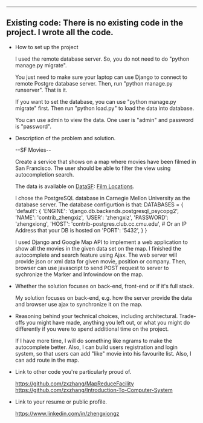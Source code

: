 ---------------------------------------------------------------
Existing code: There is no existing code in the project. I wrote all the code.
---------------------------------------------------------------

* How to set up the project

  I used the remote database server. So, you do not need to do "python manage.py migrate".

  You just need to make sure your laptop can use Django to connect to remote Postgre database server.
  Then, run "python manage.py runserver". That is it.

  If you want to set the database, you can use "python manage.py migrate" first. Then run "python load.py" to load the data into database.

  You can use admin to view the data. One user is "admin" and password is "password".

* Description of the problem and solution.

  --SF Movies--

  Create a service that shows on a map where movies have been filmed in San
  Francisco. The user should be able to filter the view using autocompletion
  search.

  The data is available on [DataSF](http://www.datasf.org/): [Film
  Locations](https://data.sfgov.org/Arts-Culture-and-Recreation-/Film-Locations-in-San-Francisco/yitu-d5am).

  I chose the PostgreSQL database in Carnegie Mellon University as the database server. The database configurtion is that:
  DATABASES = {
      'default': {
          'ENGINE': 'django.db.backends.postgresql_psycopg2', 
          'NAME': 'contrib_zhengxiz',
          'USER': 'zhengxiz',
          'PASSWORD': 'zhengxiong',
          'HOST': 'contrib-postgres.club.cc.cmu.edu',   # Or an IP Address that your DB is hosted on
          'PORT': '5432',
      }
  }

  I used Django and Google Map API to implement a web application to show all the movies in the given data set on the map. I finished 
  the autocomplete and search feature using Ajax. The web server will provide json or xml data for given movie, position or company. Then,
  browser can use javascript to send POST request to server to sychronize the Marker and Infowindow on the map.

* Whether the solution focuses on back-end, front-end or if it's full stack.

  My solution focuses on back-end, e.g. how the server provide the data and browser use ajax to synchronize it on the map.

* Reasoning behind your technical choices, including architectural. Trade-offs
  you might have made, anything you left out, or what you might do differently
  if you were to spend additional time on the project.

  If I have more time, I will do something like ngrams to make the autocomplete better. Also, I can build users registration and login system, so that
  users can add "like" movie into his favourite list. Also, I can add route in the map. 

* Link to other code you're particularly proud of.

  https://github.com/zxzhang/MapReduceFacility
  https://github.com/zxzhang/Introduction-To-Computer-System

* Link to your resume or public profile.

  https://www.linkedin.com/in/zhengxiongz


